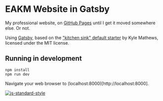 # EAKM Website in Gatsby
My professional website, on [GitHub Pages](https://emilyaviva.github.io/eakm-website-gatsby) until I get it moved somewhere else. Or not.

Using [Gatsby](https://github.com/gatsbyjs/gatsby), based on the ["kitchen sink" default starter](https://github.com/gatsbyjs/gatsby-starter-default) by Kyle Mathews, licensed under the MIT license.

## Running in development
```
npm install
npm run dev
```

Navigate your web browser to (localhost:8000)[http://localhost:8000].

[![js-standard-style](https://cdn.rawgit.com/feross/standard/master/badge.svg)](https://github.com/feross/standard)
